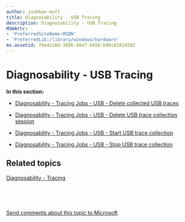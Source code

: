 ```yaml
---
author: joshbax-msft
title: Diagnosability - USB Tracing
description: Diagnosability - USB Tracing
MSHAttr:
- 'PreferredSiteName:MSDN'
- 'PreferredLib:/library/windows/hardware'
ms.assetid: 7de4220d-389b-40e7-b45b-b9bc65824592
---
```


# Diagnosability - USB Tracing


**In this section:**

-   [Diagnosability - Tracing Jobs - USB - Delete collected USB traces](diagnosability---tracing-jobs---usb---delete-collected-usb-traces-6118da12-374d-4126-ad1e-4dac7636e7e8.md)

-   [Diagnosability - Tracing Jobs - USB - Delete USB trace collection session](diagnosability---tracing-jobs---usb---delete-usb-trace-collection-session-f76b582c-eb2b-432f-8f0f-6dbcb1e87b3e.md)

-   [Diagnosability - Tracing Jobs - USB - Start USB trace collection](diagnosability---tracing-jobs---usb---start-usb-trace-collection-f246772d-dccb-4d1e-9b68-9f823af0f456.md)

-   [Diagnosability - Tracing Jobs - USB - Stop USB trace collection](diagnosability---tracing-jobs---usb---stop-usb-trace-collection-544a7404-7584-4951-8c7f-ddf02f846226.md)

## Related topics


[Diagnosability - Tracing](diagnosability---tracing.md)

 

 

[Send comments about this topic to Microsoft](mailto:wsddocfb@microsoft.com?subject=Documentation%20feedback%20%5Bp_hck\p_hck%5D:%20Diagnosability%20-%20USB%20Tracing%20%20RELEASE:%20%284/27/2016%29&body=%0A%0APRIVACY%20STATEMENT%0A%0AWe%20use%20your%20feedback%20to%20improve%20the%20documentation.%20We%20don't%20use%20your%20email%20address%20for%20any%20other%20purpose,%20and%20we'll%20remove%20your%20email%20address%20from%20our%20system%20after%20the%20issue%20that%20you're%20reporting%20is%20fixed.%20While%20we're%20working%20to%20fix%20this%20issue,%20we%20might%20send%20you%20an%20email%20message%20to%20ask%20for%20more%20info.%20Later,%20we%20might%20also%20send%20you%20an%20email%20message%20to%20let%20you%20know%20that%20we've%20addressed%20your%20feedback.%0A%0AFor%20more%20info%20about%20Microsoft's%20privacy%20policy,%20see%20http://privacy.microsoft.com/default.aspx. "Send comments about this topic to Microsoft")





